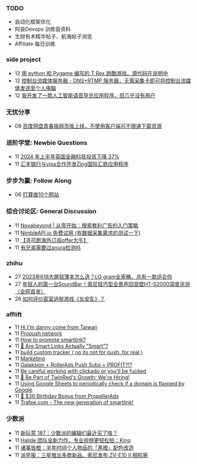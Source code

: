 ### TODO
-  自动化框架优化
-  阿良Devops 训练营资料
-  生财有术精华帖子、航海帖子浏览
-  Affiliate 每日训练

### side project
<!-- sideproject:START -->
-  12 [用 python 和 Pygame 编写的 T Rex 跑酷游戏。源代码在说明中](https://www.youtube.com/watch?v=pZySIXSelCA)
-  12 [控制台流媒体服务器 - DNS+RTMP 服务器，无需采集卡即可将控制台流媒体发送至个人电脑](https://github.com/Aioros/console-streaming-server)
-  12 [我开发了一款人工智能语音导览应用程序，但几乎没有用户](https://www.reddit.com/r/SideProject/comments/18gpp0e/ive_built_an_ai_audio_tour_app_but_have_almost_no/)<!-- sideproject:END -->


### 无忧分享
<!-- ruyo:START -->
-  09 [百度网盘青春版网页版上线，不使用客户端可不限速下载资源](https://51.ruyo.net/18709.html)<!-- ruyo:END -->

### 进阶学堂: Newbie Questions
<!-- advertcn1:START -->
-  11 [2024 年上半年英国金融科技投资下降 37%](https://www.advertcn.com/thread-115680-1-1.html)
-  11 [汇丰银行与visa合作开发Zing国际汇款应用程序](https://www.advertcn.com/thread-115679-1-1.html)<!-- advertcn1:END -->

### 步步为赢: Follow Along
<!-- advertcn2:START -->
-  06 [打算做10个网站](https://www.advertcn.com/thread-115247-1-1.html)<!-- advertcn2:END -->

### 综合讨论区: General Discussion
<!-- advertcn3:START -->
-  11 [Novabeyond | 从零开始：搜索套利广告的入门策略](https://www.advertcn.com/thread-115682-1-1.html)
-  11 [NimbleAPI.io 免费试用 &lpar;有数据采集需求的测试一下&rpar;](https://www.advertcn.com/thread-115681-1-1.html)
-  11 [【寻可跑海外订阅offer大牛】](https://www.advertcn.com/thread-115677-1-1.html)
-  11 [有兄弟需要过anura检测吗](https://www.advertcn.com/thread-115675-1-1.html)<!-- advertcn3:END -->


### zhihu
<!-- zhihu:START -->
-  27 [2023年618大屏轻薄本怎么选？LG gram全家桶，总有一款适合你](http://zhuanlan.zhihu.com/p/632641888?utm_campaign=rss&utm_medium=rss&utm_source=rss&utm_content=title)
-  27 [年轻人的第一台SoundBar！索尼轻巧型全景声回音壁HT-S2000深度评测（全网首发）](http://zhuanlan.zhihu.com/p/630990296?utm_campaign=rss&utm_medium=rss&utm_source=rss&utm_content=title)
-  26 [如何评价密室逃脱游戏《长安乱》？](http://www.zhihu.com/question/563950552/answer/3045961312?utm_campaign=rss&utm_medium=rss&utm_source=rss&utm_content=title)<!-- zhihu:END -->

### afflift
<!-- afflift:START -->
-  11 [Hi I&#39;m danny come from Taiwan](https://afflift.com/f/threads/hi-im-danny-come-from-taiwan.13422/)
-  11 [Propush network](https://afflift.com/f/threads/propush-network.13345/)
-  11 [How to promote smartlink?](https://afflift.com/f/threads/how-to-promote-smartlink.13430/)
-  11 [🧠 Are Smart Links Actually &quot;Smart&quot;?](https://afflift.com/f/threads/%F0%9F%A7%A0-are-smart-links-actually-smart.13431/)
-  11 [build custom tracker &lpar; no its not for push..for real &rpar;](https://afflift.com/f/threads/build-custom-tracker-no-its-not-for-push-for-real.13441/)
-  11 [Marketing](https://afflift.com/f/threads/marketing.13436/)
-  11 [Galaksion + RollerAds Push Subs = PROFIT?!?](https://afflift.com/f/threads/galaksion-rollerads-push-subs-profit.13030/)
-  11 [Be careful working with clickadu or you&#39;ll be fucked](https://afflift.com/f/threads/be-careful-working-with-clickadu-or-youll-be-fucked.13432/)
-  11 [🔺 Be Part of TwinRed&#39;s Growth: We&#39;re Hiring!](https://afflift.com/f/threads/%F0%9F%94%BA-be-part-of-twinreds-growth-were-hiring.13442/)
-  11 [Using Google Sheets to periodically check if a domain is flagged by Google](https://afflift.com/f/threads/using-google-sheets-to-periodically-check-if-a-domain-is-flagged-by-google.13378/)
-  11 [🍰 $36 Birthday Bonus from PropellerAds](https://afflift.com/f/threads/%F0%9F%8D%B0-36-birthday-bonus-from-propellerads.13387/)
-  11 [Trafee.com - The new generation of smartlink!](https://afflift.com/f/threads/trafee-com-the-new-generation-of-smartlink.6265/)<!-- afflift:END -->

### 少数派
<!-- sspai:START -->
-  11 [新玩意 187｜少数派的编辑们最近买了啥？](https://sspai.com/post/90396)
-  11 [Halide 团队全新力作，专业视频更轻松拍：Kino](https://sspai.com/post/90314)
-  11 [诸事皆橙：半年时间个人物品的「黑橙」配色改造](https://sspai.com/post/90236)
-  11 [派早报：三星推出多款新品、索尼发布 ZV-E10 II 相机等](https://sspai.com/post/90378)<!-- sspai:END -->
